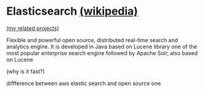 # Elasticsearch [(wikipedia)](https://en.wikipedia.org/wiki/Elasticsearch#:~:text=Elasticsearch%20is%20a%20search%20engine,and%20schema%2Dfree%20JSON%20documents.)

[(my related projects)](https://github.com/Yuhsuant1994/DataScienKnowledge/blob/master/projects/customer_es_engine.md)

Flexible and powerful open source, distributed real-time search and analytics engine.
It is developed in Java based on Lucene library one of the most popular enterprise search engine followed by Apache Solr, also based on Lucene

(why is it fast?)

diffference between aws elastic search and open source one


